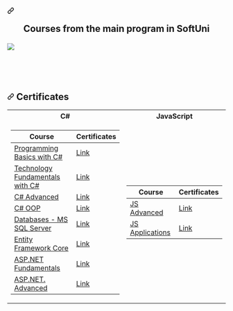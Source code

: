 <div data-target="readme-toc.content" class="Box-body px-5 pb-5">
            <article class="markdown-body entry-content container-lg" itemprop="text"><h1 dir="auto"><a id="user-content--courses-from-the-main-program-in-softuni-" class="anchor" aria-hidden="true" href="#-courses-from-the-main-program-in-softuni-"><svg class="octicon octicon-link" viewBox="0 0 16 16" version="1.1" width="16" height="16" aria-hidden="true"><path fill-rule="evenodd" d="M7.775 3.275a.75.75 0 001.06 1.06l1.25-1.25a2 2 0 112.83 2.83l-2.5 2.5a2 2 0 01-2.83 0 .75.75 0 00-1.06 1.06 3.5 3.5 0 004.95 0l2.5-2.5a3.5 3.5 0 00-4.95-4.95l-1.25 1.25zm-4.69 9.64a2 2 0 010-2.83l2.5-2.5a2 2 0 012.83 0 .75.75 0 001.06-1.06 3.5 3.5 0 00-4.95 0l-2.5 2.5a3.5 3.5 0 004.95 4.95l1.25-1.25a.75.75 0 00-1.06-1.06l-1.25 1.25a2 2 0 01-2.83 0z"></path></svg></a><p align="center" dir="auto"> Courses from the main program in SoftUni </p><p dir="auto"></p></h1>
<p dir="auto"><a href="https://softuni.bg/trainings/courses" rel="nofollow"><img src="https://upload.wikimedia.org/wikipedia/commons/thumb/7/76/Logo_Software_University_%28SoftUni%29_-_blue.png/214px-Logo_Software_University_%28SoftUni%29_-_blue.png" style="max-width: 100%;"></a></p>
<br>
<br>
<br>
<h2 dir="auto"><a id="user-content--certificates-" class="anchor" aria-hidden="true" href="#-certificates-"><svg class="octicon octicon-link" viewBox="0 0 16 16" version="1.1" width="16" height="16" aria-hidden="true"><path fill-rule="evenodd" d="M7.775 3.275a.75.75 0 001.06 1.06l1.25-1.25a2 2 0 112.83 2.83l-2.5 2.5a2 2 0 01-2.83 0 .75.75 0 00-1.06 1.06 3.5 3.5 0 004.95 0l2.5-2.5a3.5 3.5 0 00-4.95-4.95l-1.25 1.25zm-4.69 9.64a2 2 0 010-2.83l2.5-2.5a2 2 0 012.83 0 .75.75 0 001.06-1.06 3.5 3.5 0 00-4.95 0l-2.5 2.5a3.5 3.5 0 004.95 4.95l1.25-1.25a.75.75 0 00-1.06-1.06l-1.25 1.25a2 2 0 01-2.83 0z"></path></svg></a> Certificates </h2>
<table>
<tbody><tr>
  <th> C# </th>
  <th> JavaScript </th>
</tr>
<tr>
<td>
<table>
<thead>
<tr>
<th><strong>Course</strong></th>
<th><strong>Certificates</strong></th>
</tr>
</thead>
<tbody>
<tr>
<td><a href="https://softuni.bg/trainings/3038/programming-basics-with-c-sharp-july-2020" rel="nofollow"> Programming Basics with C# </a></td>
<td><a href="https://softuni.bg/certificates/details/88319/f060fd8b" rel="nofollow"> Link </a></td>
</tr>
<tr>
<td><a href="https://softuni.bg/trainings/3213/csharp-fundamentals-january-2021" rel="nofollow"> Technology Fundamentals with C# </a></td>
<td><a href="https://softuni.bg/users/profile/trainings/dimitrov.dimitar" rel="nofollow"> Link </a></td>
</tr>
<tr>
<td><a href="https://softuni.bg/trainings/3483/csharp-advanced-september-2021" rel="nofollow"> C# Advanced </a></td>
<td><a href="https://softuni.bg/certificates/details/121963/8bffd63d" rel="nofollow"> Link </a></td>
</tr>
<tr>
<td><a href="https://softuni.bg/trainings/3484/csharp-oop-october-2021" rel="nofollow"> C# OOP </a></td>
<td><a href="https://softuni.bg/certificates/details/120459/8e5ef7d6" rel="nofollow"> Link </a></td>
</tr>
<tr>
<td><a href="https://softuni.bg/trainings/3714/ms-sql-may-2022#lesson-40081" rel="nofollow"> Databases - MS SQL Server </a></td>
<td><a href="https://softuni.bg/certificates/details/134963/6144aec5" rel="nofollow"> Link </a></td>
</tr>
<tr>
<td><a href="https://softuni.bg/trainings/3709/entity-framework-core-june-2022#lesson-39998" rel="nofollow"> Entity Framework Core </a></td>
<td><a href="https://softuni.bg/certificates/details/141255/3ccf78a6" rel="nofollow"> Link </a></td>
</tr>
<tr>
<td><a href="https://softuni.bg/trainings/3853/asp-net-fundamentals-september-2022" rel="nofollow"> ASP.NET Fundamentals </a></td>
<td><a href="https://softuni.bg/certificates/details/146504/11d9008a" rel="nofollow"> Link </a></td>
</tr>
<tr>
<td><a href="https://softuni.bg/trainings/3854/asp-net-advanced-october-2022" rel="nofollow"> ASP.NET. Advanced </a></td>
<td><a href="https://softuni.bg/certificates/details/152264/049ae93a" rel="nofollow"> Link </a></td>
</tr>
</tbody>
</table>
</td>
<td>
<table>
<thead>
<tr>
<th><strong>Course</strong></th>
<th><strong>Certificates</strong></th>
</tr>
</thead>
<tbody>
<tr>
<td><a href="https://softuni.bg/trainings/3588/js-advanced-january-2022" rel="nofollow"> JS Advanced </a></td>
<td><a href="https://softuni.bg/certificates/details/126490/a489a724" rel="nofollow"> Link </a></td>
</tr>
<tr>
<td><a href="https://softuni.bg/trainings/3589/js-applications-february-2022" rel="nofollow"> JS Applications </a></td>
<td><a href="https://softuni.bg/certificates/details/130325/c2dddb03" rel="nofollow"> Link </a></td>
</tr>
</tbody>
</table>
</td>
</article>
          </div>
